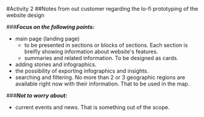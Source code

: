 #Activity 2
##Notes from out customer regarding the lo-fi prototyping of the website design

###***Focus on the following points:***
- main page (landing page)
	- to be presented in sections or blocks of sections. Each section is breifly showing information about website's features.
	- summaries and related information. To be designed as cards.
- adding stories and infographics.
- the possibility of exporting infographics and insights.
- searching and filtering. No more than 2 or 3 geographic regions are available right now with their information. That to be used in the map.

###***Not to worry about:***
- current events and news. That is something out of the scope.
